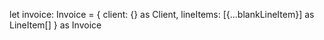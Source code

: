 let invoice: Invoice = {
client: {} as Client,
lineItems: [{...blankLineItem}] as LineItem[]
} as Invoice
